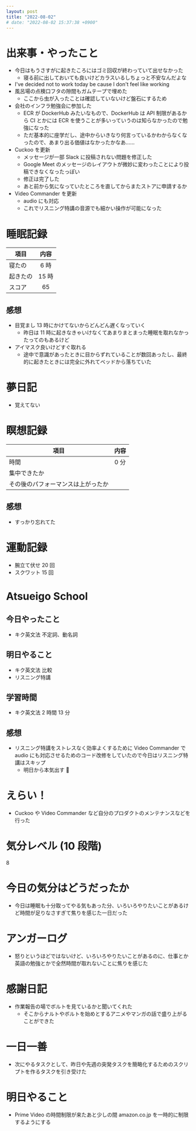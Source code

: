 ```yaml
---
layout: post
title: "2022-08-02"
# date: "2022-08-02 15:37:38 +0900"
---
```


# 出来事・やったこと
* 今日はもうさすがに起きたころにはゴミ回収が終わっていて出せなかった
    * 寝る前に出しておいても良いけどカラスいるしちょっと不安なんだよな
* I've decided not to work today be cause I don't feel like working
* 風呂場の点検口フタの隙間もガムテープで埋めた
    * ここから虫が入ったことは確認していないけど盤石にするため
* 会社のインフラ勉強会に参加した
    * ECR が DockerHub みたいなもので、DockerHub は API 制限があるから CI とかには ECR を使うことが多いっていうのは知らなかったので勉強になった
    * ただ基本的に座学だし、途中からいきなり何言っているかわからなくなったので、あまり出る価値はなかったかなあ......
* Cuckoo を更新
    * メッセージが一部 Slack に投稿されない問題を修正した
    * Google Meet のメッセージのレイアウトが微妙に変わったことにより投稿できなくなったっぽい
    * 修正は完了した
    * あと前から気になっていたところを直してからまたストアに申請するか
* Video Commander を更新
    * audio にも対応
    * これでリスニング特講の音源でも細かい操作が可能になった



# 睡眠記録

| 項目 | 内容 |
| --- | :---: |
| 寝たの | 6 時 |
| 起きたの | 15 時 |
| スコア | 65 |

## 感想
* 目覚まし 13 時にかけてないからどんどん遅くなっていく
    * 昨日は 11 時に起きなきゃいけなくてあまりまとまった睡眠を取れなかったってのもあるけど
* アイマスク良いけどすぐ取れる
    * 途中で意識があったときに目からずれていることが数回あったし、最終的に起きたときには完全に外れてベッドから落ちていた



# 夢日記
* 覚えてない



# 瞑想記録

| 項目 | 内容 |
| --- | :---: |
| 時間 | 0 分 |
| 集中できたか | |
| その後のパフォーマンスは上がったか | |

## 感想
* すっかり忘れてた



# 運動記録
* 腕立て伏せ 20 回
* スクワット 15 回



# Atsueigo School
## 今日やったこと
* キク英文法 不定詞、動名詞

## 明日やること
* キク英文法 比較
* リスニング特講

## 学習時間
* キク英文法 2 時間 13 分

## 感想
* リスニング特講をストレスなく効率よくするために Video Commander で audio にも対応させるためのコード改修をしていたので今日はリスニング特講はスキップ
    * 明日から本気出す 💪



# えらい！
* Cuckoo や Video Commander など自分のプロダクトのメンテナンスなどを行った



# 気分レベル (10 段階)
8



# 今日の気分はどうだったか
* 今日は睡眠も十分取ってやる気もあった分、いろいろやりたいことがあるけど時間が足りなさすぎて焦りを感じた一日だった



# アンガーログ
* 怒りというほどではないけど、いろいろやりたいことがあるのに、仕事とか英語の勉強とかで全然時間が取れないことに焦りを感じた



# 感謝日記
* 作業報告の場でボルトを見ているかと聞いてくれた
    * そこからナルトやボルトを始めとするアニメやマンガの話で盛り上がることができた



# 一日一善
* 次にやるタスクとして、昨日や先週の突発タスクを簡略化するためのスクリプトを作るタスクを引き受けた



# 明日やること
* Prime Video の時間制限が来たあと少しの間 amazon.co.jp を一時的に制限するようにする